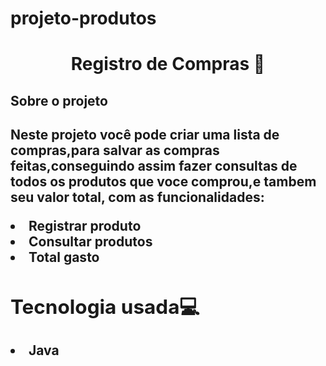 # projeto-produtos
<h1 align="center">Registro de Compras 🏬</h1>


<h2>Sobre o projeto<h2>

<p>Neste projeto você pode criar uma lista de compras,para salvar as compras feitas,conseguindo assim fazer consultas
de todos os produtos que voce comprou,e tambem seu valor total, com as funcionalidades:<p>


<li>Registrar produto
<li>Consultar produtos
<li>Total gasto

<h2>Tecnologia usada💻</h2>

<li>Java









